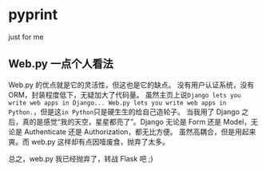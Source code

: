 pyprint
=======

just for me

## Web.py 一点个人看法
Web.py 的优点就是它的灵活性，但这也是它的缺点。
没有用户认证系统，没有 ORM，封装程度低下，无疑加大了代码量。
虽然主页上说`Django lets you write web apps in Django... Web.py lets you write web apps in Python.`，但是这`in Python`只是硬生生的给自己造轮子。
当我用了 Django 之后，真的是感觉“我的天空，星星都亮了”。Django 无论是 Form 还是 Model，无论是 Authenticate 还是 Authorization，都无比方便。
虽然高耦合，但是用起来爽。而 web.py 这样却有点因噎废食，抛弃了太多。

总之，web.py 我已经抛弃了，转战 Flask 吧 ;)
